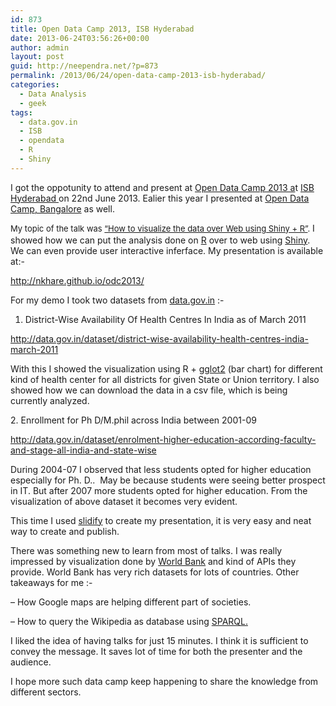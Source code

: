```yaml
---
id: 873
title: Open Data Camp 2013, ISB Hyderabad
date: 2013-06-24T03:56:26+00:00
author: admin
layout: post
guid: http://neependra.net/?p=873
permalink: /2013/06/24/open-data-camp-2013-isb-hyderabad/
categories:
  - Data Analysis
  - geek
tags:
  - data.gov.in
  - ISB
  - opendata
  - R
  - Shiny
---
```

I got the oppotunity to attend and present at [Open Data Camp 2013 a](http://www.isb.edu/events/industry-events/open-data-camp-2013)t [ISB Hyderabad ](http://www.isb.edu/)on 22nd June 2013. Ealier this year I presented at [Open Data Camp, Bangalore](http://neependra.net/?p=829) as well.
  
<span style="font-size: 13px; line-height: 19px;">My topic of the talk was <a href="http://nkhare.github.io/odc2013/">&#8220;How to visualize the data over Web using Shiny + R&#8221;</a>. </span>I showed how we can put the analysis done on [R](http://www.r-project.org/) over to web using [Shiny](http://www.rstudio.com/shiny/). We can even provide user interactive inferface. My presentation is available at:-
  
<http://nkhare.github.io/odc2013/>
  
For my demo I took two datasets from [data.gov.in](http://data.gov.in/) :-
  
1. District-Wise Availability Of Health Centres In India as of March 2011
  
<http://data.gov.in/dataset/district-wise-availability-health-centres-india-march-2011>
  
With this I showed the visualization using R + [gglot2](http://ggplot2.org/) (bar chart) for different kind of health center for all districts for given State or Union territory. I also showed how we can download the data in a csv file, which is being currently analyzed.
  
2. Enrollment for Ph D/M.phil across India between 2001-09
  
<http://data.gov.in/dataset/enrolment-higher-education-according-faculty-and-stage-all-india-and-state-wise>
  
During 2004-07 I observed that less students opted for higher education especially for Ph. D..  May be because students were seeing better prospect in IT. But after 2007 more students opted for higher education. From the visualization of above dataset it becomes very evident.
  
This time I used [slidify](http://slidify.org/) to create my presentation, it is very easy and neat way to create and publish.
  
There was something new to learn from most of talks. I was really impressed by visualization done by [World Bank](http://data.worldbank.org/) and kind of APIs they provide. World Bank has very rich datasets for lots of countries. Other takeaways for me :-
  
&#8211; How Google maps are helping different part of societies.
  
&#8211; How to query the Wikipedia as database using [SPARQL.](http://dbpedia.org/sparql)
  
I liked the idea of having talks for just 15 minutes. I think it is sufficient to convey the message. It saves lot of time for both the presenter and the audience.
  
I hope more such data camp keep happening to share the knowledge from different sectors.
